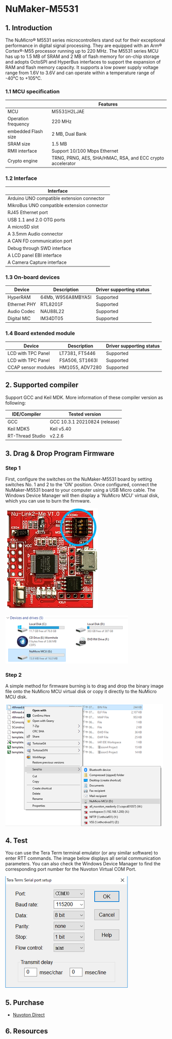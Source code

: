 ﻿# NuMaker-M5531

## 1. Introduction

The NuMicro® M5531 series microcontrollers stand out for their exceptional performance in digital signal processing. They are equipped with an Arm® Cortex®-M55 processor running up to 220 MHz. The M5531 series MCU has up to 1.5 MB of SRAM and 2 MB of flash memory for on-chip storage and adopts OctoSPI and HyperBus interfaces to support the expansion of RAM and flash memory capacity. It supports a low power supply voltage range from 1.6V to 3.6V and can operate within a temperature range of -40°C to +105°C.

### 1.1 MCU specification

|  | Features |
| -- | -- |
| MCU | M5531H2LJAE |
| Operation frequency | 220 MHz |
| embedded Flash size | 2 MB, Dual Bank |
| SRAM size | 1.5 MB |
| RMII interface | Support 10/100 Mbps Ethernet |
| Crypto engine |  TRNG, PRNG, AES, SHA/HMAC, RSA, and ECC crypto accelerator |

### 1.2 Interface

| Interface |
| -- |
| Arduino UNO compatible extension connector |
| MikroBus UNO compatible extension connector |
| RJ45 Ethernet port |
| USB 1.1 and 2.0 OTG ports |
| A microSD slot |
| A 3.5mm Audio connector |
| A CAN FD communication port |
| Debug through SWD interface |
| A LCD panel EBI interface |
| A Camera Capture interface |

### 1.3 On-board devices

| Device | Description | Driver supporting status |
| -- | -- | -- |
| HyperRAM | 64Mb, W956A8MBYA5I | Supported |
| Ethernet PHY | RTL8201F | Supported |
| Audio Codec | NAU88L22 | Supported |
| Digital MIC | IM34DT05 | Supported |

### 1.4 Board extended module

| Device | Description | Driver supporting status |
| -- | -- | -- |
| LCD with TPC Panel | LT7381, FT5446 | Supported |
| LCD with TPC Panel | FSA506, ST1663I | Supported |
| CCAP sensor modules | HM1055, ADV7280 | Supported |

## 2. Supported compiler

Support GCC and Keil MDK. More information of these compiler version as following:

| IDE/Compiler  | Tested version            |
| ---------- | ---------------------------- |
| GCC        | GCC 10.3.1 20210824 (release) |
| Keil MDK5  | Keil v5.40                   |
| RT-Thread Studio | v2.2.6                 |

## 3. Drag & Drop Program Firmware

### Step 1

First, configure the switches on the NuMaker-M5531 board by setting switches No. 1 and 2 to the 'ON' position. Once configured, connect the NuMaker-M5531 board to your computer using a USB Micro cable. The Windows Device Manager will then display a 'NuMicro MCU' virtual disk, which you can use to burn the firmware.

![NuLinkMe2_SwitchSetting](./figures/NuLinkMe_SwitchSetting.png)

![NuMicro MCU](./figures/NuMicro_MCU_Disk.png)

### Step 2

A simple method for firmware burning is to drag and drop the binary image file onto the NuMicro MCU virtual disk or copy it directly to the NuMicro MCU disk.

![Sendto](./figures/Sendto.png)

## 4. Test

You can use the Tera Term terminal emulator (or any similar software) to enter RTT commands. The image below displays all serial communication parameters. You can also check the Windows Device Manager to find the corresponding port number for the Nuvoton Virtual COM Port.

![Serial settings](./figures/SerialSetting.png)

## 5. Purchase

* [Nuvoton Direct][1]

## 6. Resources

  [1]: https://direct.nuvoton.com/en/numaker-m5531
